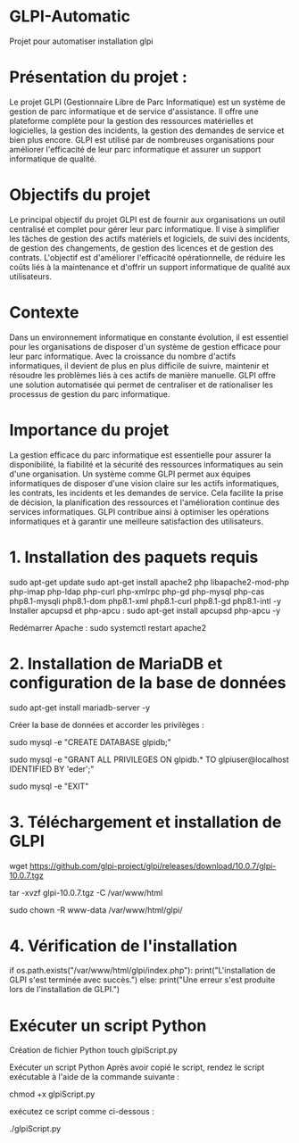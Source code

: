 # GLPI-Automatic
Projet pour automatiser installation glpi 

# Présentation du projet :
Le projet GLPI (Gestionnaire Libre de Parc Informatique) est un système de gestion de parc informatique et de service d'assistance. Il offre une plateforme complète pour la gestion des ressources matérielles et logicielles, la gestion des incidents, la gestion des demandes de service et bien plus encore. GLPI est utilisé par de nombreuses organisations pour améliorer l'efficacité de leur parc informatique et assurer un support informatique de qualité.

# Objectifs du projet
Le principal objectif du projet GLPI est de fournir aux organisations un outil centralisé et complet pour gérer leur parc informatique. Il vise à simplifier les tâches de gestion des actifs matériels et logiciels, de suivi des incidents, de gestion des changements, de gestion des licences et de gestion des contrats. L'objectif est d'améliorer l'efficacité opérationnelle, de réduire les coûts liés à la maintenance et d'offrir un support informatique de qualité aux utilisateurs.

# Contexte
Dans un environnement informatique en constante évolution, il est essentiel pour les organisations de disposer d'un système de gestion efficace pour leur parc informatique. Avec la croissance du nombre d'actifs informatiques, il devient de plus en plus difficile de suivre, maintenir et résoudre les problèmes liés à ces actifs de manière manuelle. GLPI offre une solution automatisée qui permet de centraliser et de rationaliser les processus de gestion du parc informatique.

# Importance du projet
La gestion efficace du parc informatique est essentielle pour assurer la disponibilité, la fiabilité et la sécurité des ressources informatiques au sein d'une organisation. Un système comme GLPI permet aux équipes informatiques de disposer d'une vision claire sur les actifs informatiques, les contrats, les incidents et les demandes de service. Cela facilite la prise de décision, la planification des ressources et l'amélioration continue des services informatiques. GLPI contribue ainsi à optimiser les opérations informatiques et à garantir une meilleure satisfaction des utilisateurs.

# 1. Installation des paquets requis

sudo apt-get update
sudo apt-get install apache2 php libapache2-mod-php php-imap php-ldap php-curl php-xmlrpc php-gd php-mysql php-cas php8.1-mysqli php8.1-dom php8.1-xml php8.1-curl php8.1-gd php8.1-intl -y
Installer apcupsd et php-apcu :
sudo apt-get install apcupsd php-apcu -y

Redémarrer Apache :
sudo systemctl restart apache2

# 2. Installation de MariaDB et configuration de la base de données
sudo apt-get install mariadb-server -y

Créer la base de données et accorder les privilèges :

sudo mysql -e "CREATE DATABASE glpidb;"

sudo mysql -e "GRANT ALL PRIVILEGES ON glpidb.* TO glpiuser@localhost IDENTIFIED BY 'eder';"

sudo mysql -e "EXIT"

# 3. Téléchargement et installation de GLPI
wget https://github.com/glpi-project/glpi/releases/download/10.0.7/glpi-10.0.7.tgz

tar -xvzf glpi-10.0.7.tgz -C /var/www/html

sudo chown -R www-data /var/www/html/glpi/

# 4. Vérification de l'installation
if os.path.exists("/var/www/html/glpi/index.php"):
    print("L'installation de GLPI s'est terminée avec succès.")
else:
    print("Une erreur s'est produite lors de l'installation de GLPI.")

# Exécuter un script Python
Création de fichier Python
touch glpiScript.py

Exécuter un script Python
Après avoir copié le script, rendez le script exécutable à l'aide de la commande suivante :

chmod +x glpiScript.py

exécutez ce script comme ci-dessous :

./glpiScript.py
